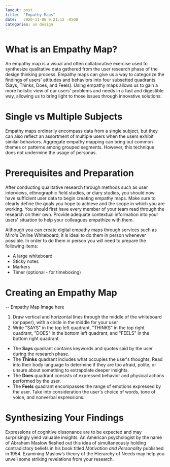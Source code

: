 ```yaml
---
layout: post
title:  "Empathy Maps"
date:   2020-11-06 9:21:12 -0500
categories: ux design
---
```


# What is an Empathy Map?
An empathy map is a visual and often collaborative exercise used to synthesize qualitative data gathered from the user research phase of the design thinking process. Empathy maps can give us a way to categorize the findings of users' attitudes and behaviors into four subsetted quadrants (Says, Thinks, Does, and Feels). Using empathy maps allows us to gain a more holistic view of our users' problems and needs in a fast and digestible way, allowing us to bring light to those issues through innovative solutions.

# Single vs Multiple Subjects
Empathy maps ordinarily encompass data from a single subject, but they can also reflect an assortment of multiple users when the users exhibit similar behaviors. Aggregate empathy mapping can bring out common themes or patterns among grouped segments. However, this technique does not undermine the usage of personas.

# Prerequisites and Preparation
After conducting qualitative research through methods such as user interviews, ethnographic field studies, or diary studies, you should now have sufficient user data to begin creating empathy maps. Make sure to clearly define the goals you hope to achieve and the scope in which you are working. You should first have every member of your team read through the research on their own.  Provide adequate contextual information into your users' situation to help your colleagues empathize with them.

Although you can create digital empathy maps through services such as Miro's Online Whiteboard, it is ideal to do them in person whenever possible. In order to do them in person you will need to prepare the following items:
- A large whiteboard
- Sticky notes
- Markers
- Timer (optional - for timeboxing)

# Creating an Empathy Map

-- Empathy Map Image here

1. Draw vertical and horizontal lines through the middle of the whiteboard (or paper), with a circle in the middle for your user
2. Write "SAYS" in the top left quadrant, "THINKS" in the top right quadrant, "DOES" in the bottom left quadrant,  and "FEELS" in the bottom right quadrant

- The **Says** quadrant contains keywords and quotes said by the user during the research phase.
- The **Thinks** quadrant includes what occupies the user's thoughts. Read into their body language to determine if they are too afraid, polite, or unsure about something to extrapolate deeper insights.
- The **Does** quadrant consists of expressed behavior and physical actions performed by the user.
- The **Feels** quadrant encompasses the range of emotions expressed by the user. Take into consideration the user's choice of words, tone of voice, and nonverbal expressions.

# Synthesizing Your Findings

Expressions of cognitive dissonance are to be expected and may surprisingly yield valuable insights. An American psychologist by the name of Abraham Maslow fleshed out this idea of simultaneously holding contradictory beliefs in his book titled *Motivation and Personality* published in 1954. Examining Maslow’s theory of the Hierarchy of Needs may help you unveil some striking revelations from your research.




<!---
notes





### References
Empathy Map – Why and How to Use It
https://www.interaction-design.org/literature/article/empathy-map-why-and-how-to-use-it

Empathy Mapping: The First Step in Design Thinking
https://www.nngroup.com/articles/empathy-mapping/

10 Tips to Develop Better Empathy Maps
https://xd.adobe.com/ideas/process/user-research/10-tips-develop-better-empathy-maps/

Treehouse - Design thinking – the practice of considering a user’s experience throughout the process of creating and improving a product or service.

-->
